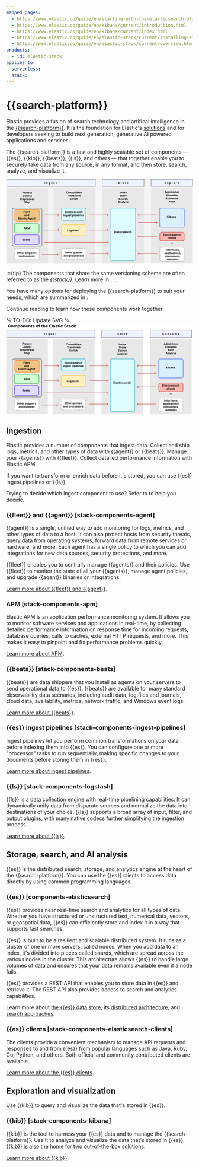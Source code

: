 ```yaml
---
mapped_pages:
  - https://www.elastic.co/guide/en/starting-with-the-elasticsearch-platform-and-its-solutions/current/stack-components.html
  - https://www.elastic.co/guide/en/kibana/current/introduction.html
  - https://www.elastic.co/guide/en/kibana/current/index.html
  - https://www.elastic.co/guide/en/elastic-stack/current/installing-elastic-stack.html
  - https://www.elastic.co/guide/en/elastic-stack/current/overview.html
products:
  - id: elastic-stack
applies_to:
  serverless:
  stack:
---
```

# {{search-platform}}

Elastic provides a fusion of search technology and artifical intelligence in the [{{search-platform}}](https://www.elastic.co/platform).
It is the foundation for Elastic's [solutions](/get-started/introduction.md) and for developers seeking to build next generation, generative AI powered applications and services.

The {{search-platform}} is a fast and highly scalable set of components — {{es}}, {{kib}}, {{beats}}, {{ls}}, and others — that together enable you to securely take data from any source, in any format, and then store, search, analyze, and visualize it.

![Components of the {{search-platform}}](/get-started/images/platform-components-diagram.svg)

:::{tip}
The components that share the same versioning scheme are often referred to as the _{{stack}}_. Learn more in [](/get-started/versioning-availability.md).
:::

You have many options for deploying the {{search-platform}} to suit your needs, which are summarized in [](/get-started/deployment-options.md).
<!--
TBD: Is this necessary to cover here? How can we make this easier to understand and navigation?
To learn how to deploy {{es}}, {{kib}}, and supporting orchestration technologies, refer to [](/deploy-manage/index.md).
To learn how to deploy additional ingest and consume components, refer to the documentation for the component.
-->

Continue reading to learn how these components work together.

% TO-DO: Update SVG
% ![Components of the {{search-platform}}](/get-started/images/stack-components-diagram.svg)

## Ingestion

Elastic provides a number of components that ingest data.
Collect and ship logs, metrics, and other types of data with {{agent}} or {{beats}}.
Manage your {{agents}} with {{fleet}}.
Collect detailed performance information with Elastic APM.

If you want to transform or enrich data before it's stored, you can use {{es}} ingest pipelines or {{ls}}.

Trying to decide which ingest component to use? Refer to [](/manage-data/ingest.md) to help you decide.

### {{fleet}} and {{agent}} [stack-components-agent]

{{agent}} is a single, unified way to add monitoring for logs, metrics, and other types of data to a host.
It can also protect hosts from security threats, query data from operating systems, forward data from remote services or hardware, and more.
Each agent has a single policy to which you can add integrations for new data sources, security protections, and more.

{{fleet}} enables you to centrally manage {{agents}} and their policies.
Use {{fleet}} to monitor the state of all your {{agents}}, manage agent policies, and upgrade {{agent}} binaries or integrations.

[Learn more about {{fleet}} and {{agent}}](/reference/fleet/index.md).

### APM [stack-components-apm]

Elastic APM is an application performance monitoring system.
It allows you to monitor software services and applications in real-time, by collecting detailed performance information on response time for incoming requests, database queries, calls to caches, external HTTP requests, and more.
This makes it easy to pinpoint and fix performance problems quickly.

[Learn more about APM](/solutions/observability/apm/index.md).

### {{beats}} [stack-components-beats]

{{beats}} are data shippers that you install as agents on your servers to send operational data to {{es}}.
{{beats}} are available for many standard observability data scenarios, including audit data, log files and journals, cloud data, availability, metrics, network traffic, and Windows event logs.

[Learn more about {{beats}}](beats://reference/index.md).

### {{es}} ingest pipelines [stack-components-ingest-pipelines]

Ingest pipelines let you perform common transformations on your data before indexing them into {{es}}.
You can configure one or more "processor" tasks to run sequentially, making specific changes to your documents before storing them in {{es}}.

[Learn more about ingest pipelines](/manage-data/ingest/transform-enrich/ingest-pipelines.md).

### {{ls}} [stack-components-logstash]

{{ls}} is a data collection engine with real-time pipelining capabilities.
It can dynamically unify data from disparate sources and normalize the data into destinations of your choice.
{{ls}} supports a broad array of input, filter, and output plugins, with many native codecs further simplifying the ingestion process.

[Learn more about {{ls}}](logstash://reference/index.md).

## Storage, search, and AI analysis

{{es}} is the distributed search, storage, and analytics engine at the heart of the {{search-platform}}.
You can use the {{es}} clients to access data directly by using common programming languages.

### {{es}} [components-elasticsearch]

{{es}} provides near real-time search and analytics for all types of data.
Whether you have structured or unstructured text, numerical data, vectors, or geospatial data, {{es}} can efficiently store and index it in a way that supports fast searches.

{{es}} is built to be a resilient and scalable distributed system.
It runs as a cluster of one or more servers, called nodes.
When you add data to an index, it's divided into pieces called shards, which are spread across the various nodes in the cluster.
This architecture allows {{es}} to handle large volumes of data and ensures that your data remains available even if a node fails.

{{es}} provides a REST API that enables you to store data in {{es}} and retrieve it.
The REST API also provides access to search and analytics capabilities.

Learn more about [the {{es}} data store](/manage-data/data-store.md), its [distributed architecture](/deploy-manage/distributed-architecture.md), and [search approaches](/solutions/search/search-approaches.md). 

### {{es}} clients [stack-components-elasticsearch-clients]

The clients provide a convenient mechanism to manage API requests and responses to and from {{es}} from popular languages such as Java, Ruby, Go, Python, and others.
Both official and community contributed clients are available.

[Learn more about the {{es}} clients](/reference/elasticsearch-clients/index.md).

## Exploration and visualization

Use {{kib}} to query and visualize the data that's stored in {{es}}.

### {{kib}} [stack-components-kibana]

{{kib}} is the tool to harness your {{es}} data and to manage the {{search-platform}}.
Use it to analyze and visualize the data that's stored in {{es}}.
{{kib}} is also the home for two out-of-the-box [solutions](/get-started/introduction.md).

[Learn more about {{kib}}](/explore-analyze/index.md).



<!--


### Visualize and query your data [kibana-navigation-search]

While {{es}} stores your data, **Kibana** is the user interface where you can explore, visualize, and manage it. It provides a window into your data, allowing you to quickly gain insights and understand trends.

With Kibana, you can:

* Use **Discover** to interactively search and filter your raw data.  
* Build custom **visualizations** like charts, graphs, and metrics with tools like **Lens**, which offers a drag-and-drop experience.  
* Assemble your visualizations into interactive **dashboards** to get a comprehensive overview of your information.  
* Analyze geospatial data using the powerful **Maps** application.

At the same time, Kibana works as the user interface of all Elastic solutions, like Elastic Security and Elastic Observability, providing ways of configuring Elastic to suit your needs and offering interactive guidance.

A **query** is a question you ask about your data, and Elastic provides several powerful languages to do so. You can query data directly through the API or through the user interface in Kibana.

* **Query DSL** is a full-featured JSON-style query language that enables complex searching, filtering, and aggregations. It is the original and most powerful query language for Elasticsearch today.
* **Elasticsearch Query Language (ES|QL)** is a powerful, modern query language that uses a familiar pipe-based syntax to transform and aggregate your data at search time.  
* **Event Query Language (EQL)** is a specialized language designed to query sequences of events, which is particularly useful for security analytics and threat hunting.
* **Kibana Query Language (KQL)** is the text-based language used in the **Discover** search bar, perfect for interactive filtering and exploration.  

Learn more in [](/explore-analyze/index.md).

### Use the APIs to automate operations and management

Nearly every aspect of Elasticsearch can be configured and managed programmatically through its extensive REST APIs. This allows you to automate repetitive tasks and integrate Elastic management into your existing operational workflows. You can use the APIs to manage indices, update cluster settings, run complex queries, and configure security. 

The **Console** tool in Kibana provides an interactive way to send requests directly to the Elasticsearch API and view the responses. For secure, automated access, you can create and manage **API keys** to authenticate your scripts and applications. This API-first approach is fundamental to enabling infrastructure-as-code practices and managing your deployments at scale.

Learn more in [Elastic APIs](https://www.elastic.co/docs/api).
-->